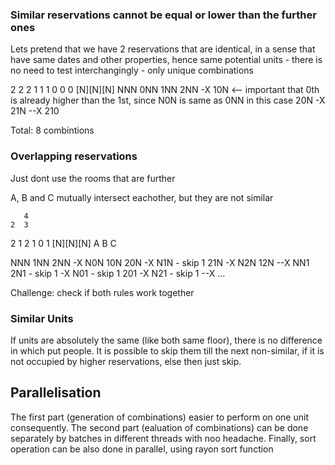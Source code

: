 


### Similar reservations cannot be equal or lower than the further ones
Lets pretend that we have 2 reservations that are identical, in a sense that have same dates and other properties, hence same potential units - there is no need to test interchangingly - only unique combinations

 2  2  2
 1  1  1
 0  0  0
[N][N][N]
NNN
0NN
1NN
2NN
-X
10N <-- important that 0th is already higher than the 1st, since N0N is same as 0NN in this case
20N
-X
21N
--X
210

Total: 8 combintions



### Overlapping reservations
Just dont use the rooms that are further

A, B and C mutually intersect eachother, but they are not similar

       4
    2  3
 2  1  2
 1  0  1
[N][N][N]
 A  B  C

NNN
1NN
2NN
-X
N0N
10N
20N
-X
N1N - skip 1
21N
-X
N2N
12N
--X
NN1
2N1 - skip 1
-X
N01 - skip 1
201
-X
N21 - skip 1
--X
...



Challenge: check if both rules work together

### Similar Units
If units are absolutely the same (like both same floor), there is no difference in which put people.
It is possible to skip them till the next non-similar, if it is not occupied by higher reservations, else then just skip.



## Parallelisation
The first part (generation of combinations) easier to perform on one unit consequently.
The second part (ealuation of combinations) can be done separately by batches in different threads with noo headache.
Finally, sort operation can be also done in parallel, using rayon sort function  